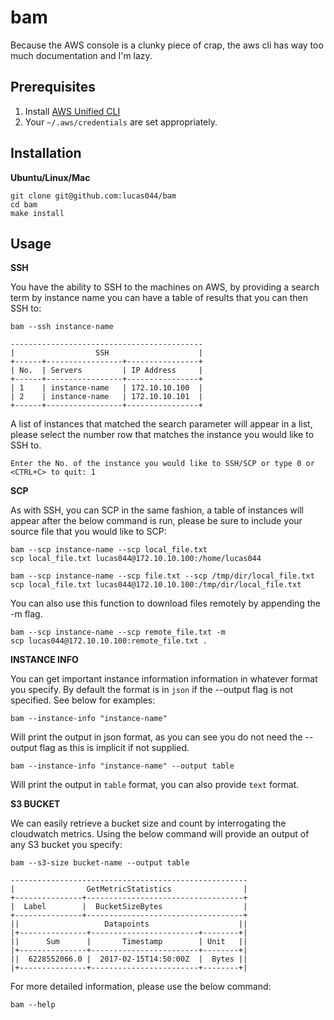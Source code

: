 bam
====
Because the AWS console is a clunky piece of crap, the aws cli has way too much documentation
and I'm lazy.

Prerequisites
-------------

1. Install [AWS Unified CLI](https://github.com/aws/aws-cli)
2. Your `~/.aws/credentials` are set appropriately.

Installation
------------

**Ubuntu/Linux/Mac**

    git clone git@github.com:lucas044/bam
    cd bam
    make install

Usage
-----

**SSH**

You have the ability to SSH to the machines on AWS, by providing a search term by instance name
you can have a table of results that you can then SSH to:

    bam --ssh instance-name

    -------------------------------------------
    |                  SSH                    |
    +------+-----------------+----------------+
    | No.  | Servers         | IP Address     |
    +------+-----------------+----------------+
    | 1    | instance-name   | 172.10.10.100  |
    | 2    | instance-name   | 172.10.10.101  |
    +------+-----------------+----------------+

A list of instances that matched the search parameter will appear in a list, please
select the number row that matches the instance you would like to SSH to.

    Enter the No. of the instance you would like to SSH/SCP or type 0 or <CTRL+C> to quit: 1

**SCP**

As with SSH, you can SCP in the same fashion, a table of instances will appear after the below
command is run, please be sure to include your source file that you would like to SCP:

    bam --scp instance-name --scp local_file.txt
    scp local_file.txt lucas044@172.10.10.100:/home/lucas044

    bam --scp instance-name --scp file.txt --scp /tmp/dir/local_file.txt
    scp local_file.txt lucas044@172.10.10.100:/tmp/dir/local_file.txt

You can also use this function to download files remotely by appending the -m flag.

    bam --scp instance-name --scp remote_file.txt -m
    scp lucas044@172.10.10.100:remote_file.txt .

**INSTANCE INFO**

You can get important instance information information in whatever format you specify.
By default the format is in `json` if the --output flag is not specified. See below for examples:

    bam --instance-info "instance-name"

Will print the output in json format, as you can see you do not need the --output flag
as this is implicit if not supplied.

    bam --instance-info "instance-name" --output table

Will print the output in `table` format, you can also provide `text` format.

**S3 BUCKET**

We can easily retrieve a bucket size and count by interrogating the cloudwatch metrics.
Using the below command will provide an output of any S3 bucket you specify:

    bam --s3-size bucket-name --output table

    -----------------------------------------------------
    |                GetMetricStatistics                |
    +---------------+-----------------------------------+
    |  Label        |  BucketSizeBytes                  |
    +---------------+-----------------------------------+
    ||                   Datapoints                    ||
    |+---------------+------------------------+--------+|
    ||      Sum      |       Timestamp        | Unit   ||
    |+---------------+------------------------+--------+|
    ||  6228552066.0 |  2017-02-15T14:50:00Z  |  Bytes ||
    |+---------------+------------------------+--------+|

For more detailed information, please use the below command:

    bam --help
